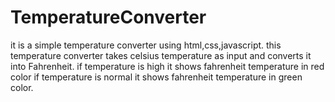 # TemperatureConverter
it is a simple temperature converter using html,css,javascript.
this temperature converter takes celsius temperature as input and converts it into Fahrenheit.
if temperature is high it shows fahrenheit temperature in red color
if temperature is normal it shows fahrenheit temperature in green color.
